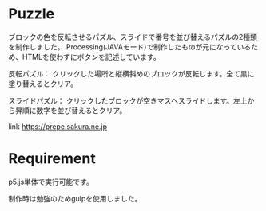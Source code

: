 # Puzzle
ブロックの色を反転させるパズル、スライドで番号を並び替えるパズルの2種類を制作しました。
Processing(JAVAモード)で制作したものが元になっているため、HTMLを使わずにボタンを記述しています。

反転パズル：
クリックした場所と縦横斜めのブロックが反転します。全て黒に塗り替えるとクリア。

スライドパズル：
クリックしたブロックが空きマスへスライドします。左上から昇順に数字を並び替えるとクリア。

link https://prepe.sakura.ne.jp
 
# Requirement
 
p5.js単体で実行可能です。

制作時は勉強のためgulpを使用しました。
 
